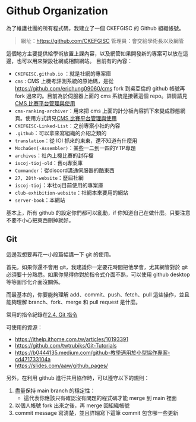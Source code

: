# Github Organization

為了維護社團的所有程式碼，我建立了一個 CKEFGISC 的 Github 組織帳號。

> 網址：https://github.com/CKEFGISC
> 管理員：會交給學術長以及網管

這個地方主要提供給學術放置上課內容，以及網管如果開發新的專案可以放在這邊，也可以用來架設社網或相關網站。
目前有的內容：

- `CKEFGISC.github.io` ：就是社網的專案庫
- `cms` : CMS 上機考評測系統的原始碼，是從 https://github.com/erichung09060/cms fork 到吳亞倫的 github 帳號再 fork 過來的。目前為於伺服器上面的 cms 系統是接著這個 repo。詳情請見[CMS 比賽平台管理與使用](/SngEqSHATySgeTG8j312Gg)
- `cms-ranking-archiver`：用來把 cms 上面的計分板內容抓下來變成靜態網頁。使用方式請見[CMS 比賽平台管理與使用]()
- `CKEFGISC-Linked-List`：之前專案小社的內容
- `.github`：可以拿來寫組織的介紹之類的
- `translation`：從 IOI 抓來的東東，還不知道有什麼用
- `MochaGen(-Assembler)`：某些一二到一四的YTP專題
- `archives`：社內上機比賽的封存檔
- `iscoj-tioj-old`：舊oj專案庫
- `Commander`：從discord溝通伺服器的酷東西
- `27, 28th-website`：歷屆社網
- `iscoj-tioj`：本社oj目前使用的專案庫
- `club-exhibition-website`：社網本來要用的網站
- `server-book`：本網站

基本上，所有 github 的設定你們都可以亂動，if 你知道自己在做什麼。只要注意不要不小心把東西刪掉就好。

## Git

這邊我想要再花一小段篇幅講一下 git 的使用。

首先，如果你還不會用 git，我建議你一定要花時間把他學會，尤其網管對於 git 必須要十分熟悉。如果你覺得你對於指令式介面不熟，可以使用 github desktop 等等圖形化介面沒關係。

而最基本的，你要能夠理解 add、commit、push、fetch、pull 這些操作，並且能夠理解 branch、fork、merge 和 pull request 是什麼。

常用的指令紀錄在[2.4. Git 指令](linux-command/git.md)

可使用的資源：

- <https://ithelp.ithome.com.tw/articles/10193391>
- <https://github.com/twtrubiks/Git-Tutorials>
- <https://b0444135.medium.com/github-教學適用於小型協作專案-cd471733104a>
- <https://slides.com/aaw/github_pages/>

另外，在利用 github 進行共用協作時，可以遵守以下的規則：

1. 盡量保持 main branch 的穩定性：
   - 這代表你應該只有確認沒有問題的程式碼才能 merge 到 main 裡面
2. 以個人帳號 fork 出來之後，再 merge 回組織帳號
3. commit message 寫清楚，並且詳細寫下這筆 commit 包含哪一些更新
